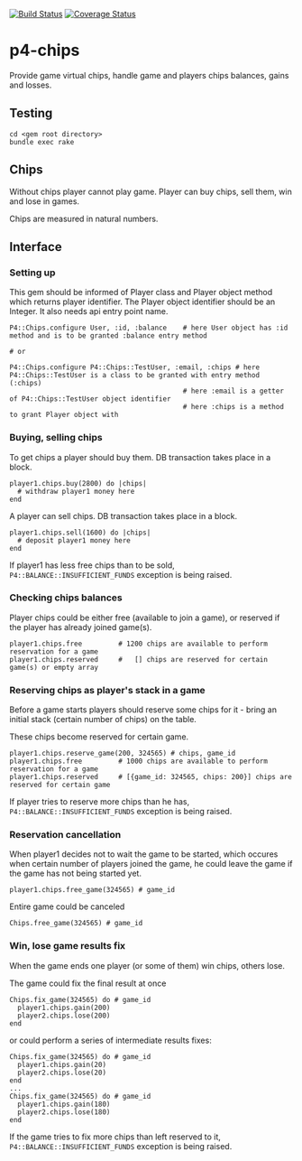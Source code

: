 [![Build Status](https://travis-ci.org/Zloy/p4-chips.png)](https://travis-ci.org/Zloy/p4-chips)
[![Coverage Status](https://coveralls.io/repos/Zloy/p4-chips/badge.png)](https://coveralls.io/r/Zloy/p4-chips)

p4-chips
=======

Provide game virtual chips, handle game and players chips balances, gains and losses.

## Testing

    cd <gem root directory>
    bundle exec rake

## Chips

Without chips player cannot play game. Player can buy chips, sell them, win and lose in games.

Chips are measured in natural numbers.

## Interface

### Setting up

This gem should be informed of Player class and Player object method which returns player identifier. 
The Player object identifier should be an Integer. It also needs api entry point name. 

    P4::Chips.configure User, :id, :balance    # here User object has :id method and is to be granted :balance entry method
    
    # or

    P4::Chips.configure P4::Chips::TestUser, :email, :chips # here P4::Chips::TestUser is a class to be granted with entry method (:chips)
                                               # here :email is a getter of P4::Chips::TestUser object identifier
                                               # here :chips is a method to grant Player object with

### Buying, selling chips

To get chips a player should buy them. DB transaction takes place in a block.

    player1.chips.buy(2800) do |chips|
      # withdraw player1 money here
    end

A player can sell chips. DB transaction takes place in a block.

    player1.chips.sell(1600) do |chips|
      # deposit player1 money here
    end

If player1 has less free chips than to be sold, `P4::BALANCE::INSUFFICIENT_FUNDS` exception is being raised.

### Checking chips balances

Player chips could be either free (available to join a game), or reserved if the player has already joined game(s).

    player1.chips.free         # 1200 chips are available to perform reservation for a game
    player1.chips.reserved     #   [] chips are reserved for certain game(s) or empty array

### Reserving chips as player's stack in a game

Before a game starts players should reserve some chips for it - bring an initial stack (certain number of chips) on the table. 

These chips become reserved for certain game.

    player1.chips.reserve_game(200, 324565) # chips, game_id
    player1.chips.free         # 1000 chips are available to perform reservation for a game
    player1.chips.reserved     # [{game_id: 324565, chips: 200}] chips are reserved for certain game

If player tries to reserve more chips than he has, `P4::BALANCE::INSUFFICIENT_FUNDS` exception is being raised.

### Reservation cancellation

When player1 decides not to wait the game to be started, which occures when certain number of players joined the game, he could leave the game if the game has not being started yet.

    player1.chips.free_game(324565) # game_id
    
Entire game could be canceled

    Chips.free_game(324565) # game_id

### Win, lose game results fix

When the game ends one player (or some of them) win chips, others lose.

The game could fix the final result at once
    
    Chips.fix_game(324565) do # game_id
      player1.chips.gain(200)
      player2.chips.lose(200)
    end

or could perform a series of intermediate results fixes: 

    Chips.fix_game(324565) do # game_id
      player1.chips.gain(20)
      player2.chips.lose(20)
    end
    ...
    Chips.fix_game(324565) do # game_id
      player1.chips.gain(180)
      player2.chips.lose(180)
    end

If the game tries to fix more chips than left reserved to it, `P4::BALANCE::INSUFFICIENT_FUNDS` exception is being raised.
